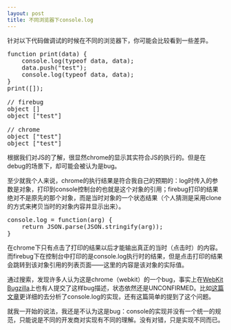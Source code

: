 ```yaml
---
layout: post
title: 不同浏览器下console.log
---
```


针对以下代码做调试的时候在不同的浏览器下，你可能会比较看到一些差异。
<pre class="prettyprint">
function print(data) {
	console.log(typeof data, data);
	data.push("test");
	console.log(typeof data, data);
}
print([]);

// firebug
object []
object ["test"]

// chrome
object ["test"]
object ["test"]
</pre>

根据我们对JS的了解，很显然chrome的显示其实符合JS的执行的。但是在debug的场景下，却可能会被认为是bug。

至少就我个人来说，chrome的执行结果是符合我自己的预期的：log时传入的参数是对象，打印到console控制台的也就是这个对象的引用；firebug打印的结果绝对不是原先的那个对象，而是当时对象的一个状态结果（个人猜测是采用clone的方式来拷贝当时的对象内容并显示出来）。

<pre class="prettyprint">
console.log = function(arg) {
	return JSON.parse(JSON.stringify(arg));
}
</pre>

在chrome下只有点击了打印的结果以后才能输出真正的当时（点击时）的内容。而firebug下在控制台中打印的是console.log执行时的结果，但是点击打印的结果会跳转到该对象引用的列表页面——这里的内容是该对象的实际值。

通过搜索，发现许多人认为这是chrome（webkit）的一个bug，事实上在[WebKit Bugzilla][1]上也有人提交了这样bug描述，状态依然还是UNCONFIRMED。比如[这篇文章][2]更详细的去分析了console.log的实现，还有这篇简单的提到了这个问题。

就我一开始的说法，我还是不认为这是bug：console的实现并没有一个统一的规范，只能说是不同的开发商对实现有不同的理解。没有对错，只是实现不同而已。

[1]:https://bugs.webkit.org/show_bug.cgi?id=35801
[2]:http://techblog.appnexus.com/2011/webkit-chrome-safari-console-log-bug/
[3]:http://lichgo.com/chrome-console-bug/
